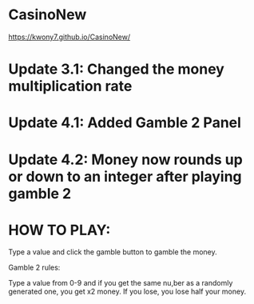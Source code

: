 # CasinoNew
https://kwony7.github.io/CasinoNew/
# Update 3.1: Changed the money multiplication rate
# Update 4.1: Added Gamble 2 Panel
# Update 4.2: Money now rounds up or down to an integer after playing gamble 2
# HOW TO PLAY:

Type a value and click the gamble button to gamble the money. 

Gamble 2 rules:

Type a value from 0-9 and if you get the same nu,ber as a randomly generated one, you get x2 money. If you lose, you lose half your money.
